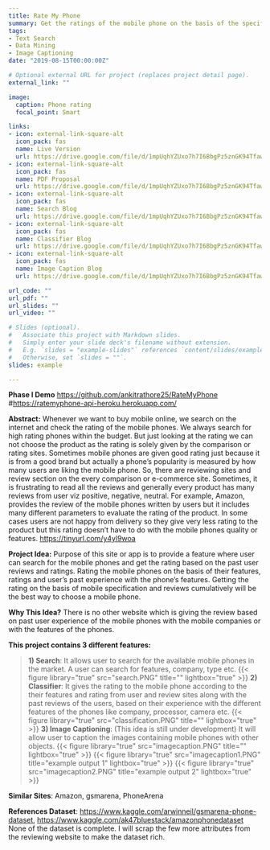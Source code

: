```yaml
---
title: Rate My Phone
summary: Get the ratings of the mobile phone on the basis of the specification and past user reviews. 
tags:
- Text Search
- Data Mining
- Image Captioning
date: "2019-08-15T00:00:00Z"

# Optional external URL for project (replaces project detail page).
external_link: ""

image:
  caption: Phone rating
  focal_point: Smart

links:
- icon: external-link-square-alt
  icon_pack: fas
  name: Live Version
  url: https://drive.google.com/file/d/1mpUqhYZUxo7h7I6BbgPz5znGK94TfawF/view?usp=sharing
- icon: external-link-square-alt
  icon_pack: fas
  name: PDF Proposal
  url: https://drive.google.com/file/d/1mpUqhYZUxo7h7I6BbgPz5znGK94TfawF/view?usp=sharing
- icon: external-link-square-alt
  icon_pack: fas
  name: Search Blog
  url: https://drive.google.com/file/d/1mpUqhYZUxo7h7I6BbgPz5znGK94TfawF/view?usp=sharing
- icon: external-link-square-alt
  icon_pack: fas
  name: Classifier Blog
  url: https://drive.google.com/file/d/1mpUqhYZUxo7h7I6BbgPz5znGK94TfawF/view?usp=sharing
- icon: external-link-square-alt
  icon_pack: fas
  name: Image Caption Blog
  url: https://drive.google.com/file/d/1mpUqhYZUxo7h7I6BbgPz5znGK94TfawF/view?usp=sharing

url_code: ""
url_pdf: ""
url_slides: ""
url_video: ""

# Slides (optional).
#   Associate this project with Markdown slides.
#   Simply enter your slide deck's filename without extension.
#   E.g. `slides = "example-slides"` references `content/slides/example-slides.md`.
#   Otherwise, set `slides = ""`.
slides: example

---
```

   
**Phase I Demo**
https://github.com/ankitrathore25/RateMyPhone
#https://ratemyphone-api-heroku.herokuapp.com/

**Abstract:**
Whenever we want to buy mobile online, we search on the internet and check the rating of the mobile phones. We always search for high rating phones within the budget. But just looking at the rating we can not choose the product as the rating is solely given by the comparison or rating sites. Sometimes mobile phones are given good rating just because it is from a good brand but actually a phone’s popularity is measured by how many users are liking the mobile phone. So, there are reviewing sites and review section on the every comparison or e-commerce site. Sometimes, it is frustrating to read all the reviews and generally every product has many reviews from user viz positive, negative, neutral. For example, Amazon, provides the review of the mobile phones written by users but it includes many different parameters to evaluate the rating of the product. In some cases users are not happy from delivery so they give very less rating to the product but this rating doesn’t have to do with the mobile phones quality or features. 
https://tinyurl.com/y4yl9woa

**Project Idea:**
Purpose of this site or app is to provide a feature where user can search for the mobile phones and get the rating based on the past user reviews and ratings. Rating the mobile phones on the basis of their features, ratings and user’s past experience with the phone’s features. Getting the rating on the basis of mobile specification and reviews cumulatively will be the best way to choose a mobile phone.

**Why This Idea?**
There is no other website which is giving the review based on past user experience of the mobile phones with the mobile companies or with the features of the phones.


**This project contains 3 different features:**

>**1) Search**: It allows user to search for the available mobile phones in the market. A user can search for features, company, type etc. 
{{< figure library="true" src="search.PNG" title="" lightbox="true" >}}
>**2) Classifier**: It gives the rating to the mobile phone according to the their features and rating from user and review sites along with the past reviews of the users, based on their experience with the different features of the phones like company, processor, camera etc.
{{< figure library="true" src="classification.PNG" title="" lightbox="true" >}}
>**3) Image Captioning**: (This idea is still under development) It will allow user to caption the images containing mobile phones with other objects.
{{< figure library="true" src="imagecaption.PNG" title="" lightbox="true" >}}
{{< figure library="true" src="imagecaption1.PNG" title="example output 1" lightbox="true" >}}
{{< figure library="true" src="imagecaption2.PNG" title="example output 2" lightbox="true" >}}

**Similar Sites**: Amazon, gsmarena, PhoneArena

**References Dataset**: https://www.kaggle.com/arwinneil/gsmarena-phone-dataset, https://www.kaggle.com/ak47bluestack/amazonphonedataset
None of the dataset is complete. I will scrap the few more attributes from the reviewing website to make the dataset rich.




